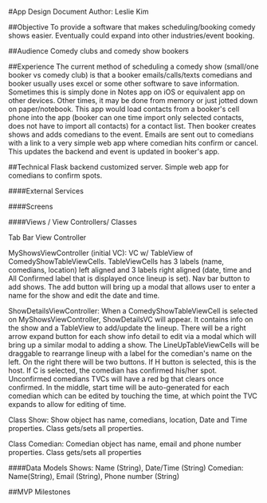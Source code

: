 #App Design Document
Author: Leslie Kim

##Objective
To provide a software that makes scheduling/booking comedy shows easier.
Eventually could expand into other industries/event booking.

##Audience
Comedy clubs and comedy show bookers

##Experience
The current method of scheduling a comedy show (small/one booker vs comedy
club) is that a booker emails/calls/texts comedians and booker usually uses
excel or some other software to save information. Sometimes this is simply
done in Notes app on iOS or equivalent app on other devices. Other times, it
may be done from memory or just jotted down on paper/notebook. This app would
load contacts from a booker's cell phone into the app (booker can one time
import only selected contacts, does not have to import all contacts) for a
contact list. Then booker creates shows and adds comedians to the event. Emails
are sent out to comedians with a link to a very simple web app where comedian
hits confirm or cancel. This updates the backend and event is updated in
booker's app.

##Technical
Flask backend customized server.
Simple web app for comedians to confirm spots.

####External Services

####Screens

####Views / View Controllers/ Classes

Tab Bar View Controller

MyShowsViewController (initial VC): VC w/ TableView of ComedyShowTableViewCells.
TableViewCells has 3 labels (name, comedians, location) left aligned and 3
labels right aligned (date, time and All Confirmed label that is displayed once
lineup is set). Nav bar button to add shows. The add button will bring up a
modal that allows user to enter a name for the show and edit the date and time.

ShowDetailsViewController: When a ComedyShowTableViewCell is selected on
MyShowsViewController, ShowDetailsVC will appear. It contains info on the show
and a TableView to add/update the lineup. There will be a right arrow expand
button for each show info detail to edit via a modal which will bring up a
similar modal to adding a show. The LineUpTableViewCells will be draggable to
rearrange lineup with a label for the comedian's name on the left. On the right
there will be two buttons. If H button is selected, this is the host. If C is
selected, the comedian has confirmed his/her spot. Unconfirmed comedians TVCs
will have a red bg that clears once confirmed. In the middle, start time will be
auto-generated for each comedian which can be edited by touching the time, at
which point the TVC expands to allow for editing of time.

Class Show: Show object has name, comedians, location, Date and Time properties.
Class gets/sets all properties.

Class Comedian: Comedian object has name, email and phone number properties.
Class gets/sets all properties

####Data Models
Shows: Name (String), Date/Time (String)
Comedian: Name(String), Email (String), Phone number (String)

##MVP Milestones
